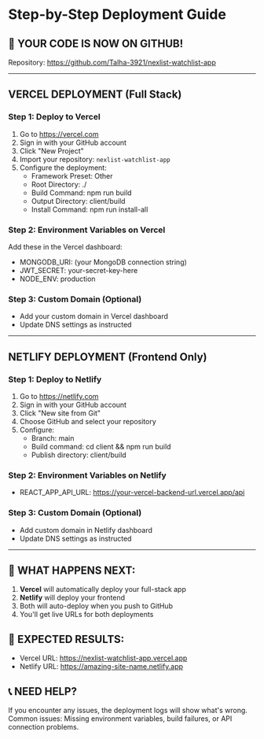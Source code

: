# Step-by-Step Deployment Guide

## 🚀 YOUR CODE IS NOW ON GITHUB!
Repository: https://github.com/Talha-3921/nexlist-watchlist-app

---

## VERCEL DEPLOYMENT (Full Stack)

### Step 1: Deploy to Vercel
1. Go to https://vercel.com
2. Sign in with your GitHub account
3. Click "New Project"
4. Import your repository: `nexlist-watchlist-app`
5. Configure the deployment:
   - Framework Preset: Other
   - Root Directory: ./
   - Build Command: npm run build
   - Output Directory: client/build
   - Install Command: npm run install-all

### Step 2: Environment Variables on Vercel
Add these in the Vercel dashboard:
- MONGODB_URI: (your MongoDB connection string)
- JWT_SECRET: your-secret-key-here
- NODE_ENV: production

### Step 3: Custom Domain (Optional)
- Add your custom domain in Vercel dashboard
- Update DNS settings as instructed

---

## NETLIFY DEPLOYMENT (Frontend Only)

### Step 1: Deploy to Netlify
1. Go to https://netlify.com
2. Sign in with your GitHub account
3. Click "New site from Git"
4. Choose GitHub and select your repository
5. Configure:
   - Branch: main
   - Build command: cd client && npm run build
   - Publish directory: client/build

### Step 2: Environment Variables on Netlify
- REACT_APP_API_URL: https://your-vercel-backend-url.vercel.app/api

### Step 3: Custom Domain (Optional)
- Add custom domain in Netlify dashboard
- Update DNS settings as instructed

---

## 📱 WHAT HAPPENS NEXT:

1. **Vercel** will automatically deploy your full-stack app
2. **Netlify** will deploy your frontend
3. Both will auto-deploy when you push to GitHub
4. You'll get live URLs for both deployments

## 🔗 EXPECTED RESULTS:
- Vercel URL: https://nexlist-watchlist-app.vercel.app
- Netlify URL: https://amazing-site-name.netlify.app

## 📞 NEED HELP?
If you encounter any issues, the deployment logs will show what's wrong.
Common issues: Missing environment variables, build failures, or API connection problems.
